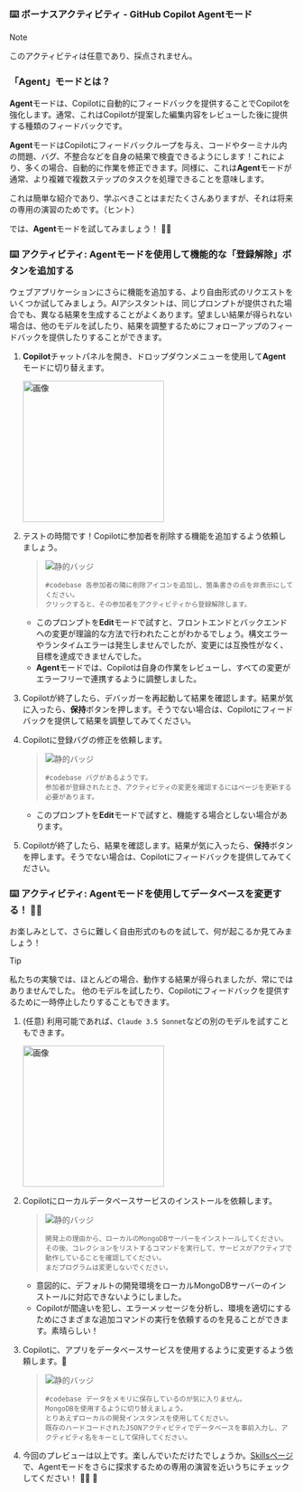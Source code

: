 ### :keyboard: ボーナスアクティビティ - GitHub Copilot Agentモード

> [!NOTE]
> このアクティビティは任意であり、採点されません。

### 「Agent」モードとは？

**Agent**モードは、Copilotに自動的にフィードバックを提供することでCopilotを強化します。通常、これはCopilotが提案した編集内容をレビューした後に提供する種類のフィードバックです。

**Agent**モードはCopilotにフィードバックループを与え、コードやターミナル内の問題、バグ、不整合などを自身の結果で検査できるようにします！これにより、多くの場合、自動的に作業を修正できます。同様に、これは**Agent**モードが通常、より複雑で複数ステップのタスクを処理できることを意味します。

これは簡単な紹介であり、学ぶべきことはまだたくさんありますが、それは将来の専用の演習のためです。（ヒント）

では、**Agent**モードを試してみましょう！ 👩‍🚀

### :keyboard: アクティビティ: Agentモードを使用して機能的な「登録解除」ボタンを追加する

ウェブアプリケーションにさらに機能を追加する、より自由形式のリクエストをいくつか試してみましょう。AIアシスタントは、同じプロンプトが提供された場合でも、異なる結果を生成することがよくあります。望ましい結果が得られない場合は、他のモデルを試したり、結果を調整するためにフォローアップのフィードバックを提供したりすることができます。

1. **Copilot**チャットパネルを開き、ドロップダウンメニューを使用して**Agent**モードに切り替えます。

   <img width="250" alt="画像" src="https://github.com/user-attachments/assets/8c537e2a-d89a-4908-8d35-77c7f0830805" />

1. テストの時間です！Copilotに参加者を削除する機能を追加するよう依頼しましょう。

   > ![静的バッジ](https://img.shields.io/badge/-プロンプト-text?style=social&logo=github%20copilot)
   >
   > ```prompt
   > #codebase 各参加者の隣に削除アイコンを追加し、箇条書きの点を非表示にしてください。
   > クリックすると、その参加者をアクティビティから登録解除します。
   > ```

   - このプロンプトを**Edit**モードで試すと、フロントエンドとバックエンドへの変更が理論的な方法で行われたことがわかるでしょう。構文エラーやランタイムエラーは発生しませんでしたが、変更には互換性がなく、目標を達成できませんでした。
   - **Agent**モードでは、Copilotは自身の作業をレビューし、すべての変更がエラーフリーで連携するように調整しました。

1. Copilotが終了したら、デバッガーを再起動して結果を確認します。結果が気に入ったら、**保持**ボタンを押します。そうでない場合は、Copilotにフィードバックを提供して結果を調整してみてください。

1. Copilotに登録バグの修正を依頼します。

   > ![静的バッジ](https://img.shields.io/badge/-プロンプト-text?style=social&logo=github%20copilot)
   >
   > ```prompt
   > #codebase バグがあるようです。
   > 参加者が登録されたとき、アクティビティの変更を確認するにはページを更新する必要があります。
   > ```

   - このプロンプトを**Edit**モードで試すと、機能する場合としない場合があります。

1. Copilotが終了したら、結果を確認します。結果が気に入ったら、**保持**ボタンを押します。そうでない場合は、Copilotにフィードバックを提供してみてください。

### :keyboard: アクティビティ: Agentモードを使用してデータベースを変更する！ 🧑‍🚀

お楽しみとして、さらに難しく自由形式のものを試して、何が起こるか見てみましょう！

> [!TIP]
> 私たちの実験では、ほとんどの場合、動作する結果が得られましたが、常にではありませんでした。
> 他のモデルを試したり、Copilotにフィードバックを提供するために一時停止したりすることもできます。

1. (任意) 利用可能であれば、`Claude 3.5 Sonnet`などの別のモデルを試すこともできます。

   <img width="250" alt="画像" src="https://github.com/user-attachments/assets/16125b88-8428-4f62-9c1b-5761e26ed888" />

1. Copilotにローカルデータベースサービスのインストールを依頼します。

   > ![静的バッジ](https://img.shields.io/badge/-プロンプト-text?style=social&logo=github%20copilot)
   >
   > ```prompt
   > 開発上の理由から、ローカルのMongoDBサーバーをインストールしてください。
   > その後、コレクションをリストするコマンドを実行して、サービスがアクティブで動作していることを確認してください。
   > まだプログラムは変更しないでください。
   > ```

   - 意図的に、デフォルトの開発環境をローカルMongoDBサーバーのインストールに対応できないようにしました。
   - Copilotが間違いを犯し、エラーメッセージを分析し、環境を適切にするためにさまざまな追加コマンドの実行を依頼するのを見ることができます。素晴らしい！

1. Copilotに、アプリをデータベースサービスを使用するように変更するよう依頼します。🤯

   > ![静的バッジ](https://img.shields.io/badge/-プロンプト-text?style=social&logo=github%20copilot)
   >
   > ```prompt
   > #codebase データをメモリに保存しているのが気に入りません。
   > MongoDBを使用するように切り替えましょう。
   > とりあえずローカルの開発インスタンスを使用してください。
   > 既存のハードコードされたJSONアクティビティでデータベースを事前入力し、アクティビティ名をキーとして保持してください。
   > ```

1. 今回のプレビューは以上です。楽しんでいただけたでしょうか。[Skillsページ](https://skills.github.com)で、Agentモードをさらに探求するための専用の演習を近いうちにチェックしてください！ 🧑‍🚀 🚀